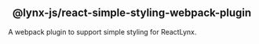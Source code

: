 <h2 align="center">@lynx-js/react-simple-styling-webpack-plugin</h2>

A webpack plugin to support simple styling for ReactLynx.
